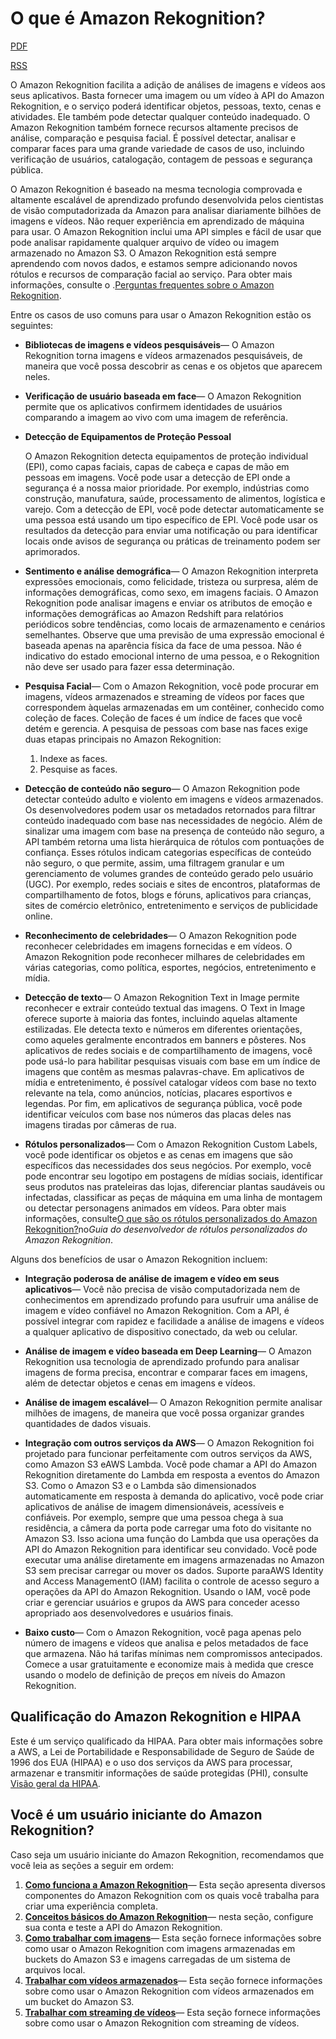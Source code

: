 # O que é Amazon Rekognition?

[PDF](https://docs.aws.amazon.com/pt_br/rekognition/latest/dg/rekognition-dg.pdf#what-is)

[RSS](https://docs.aws.amazon.com/pt_br/rekognition/latest/dg/rekupdates.rss)



O Amazon Rekognition facilita a adição de análises de imagens e vídeos aos seus aplicativos. Basta fornecer uma imagem ou um vídeo à API do Amazon Rekognition, e o serviço poderá identificar objetos, pessoas, texto, cenas e atividades. Ele também pode detectar qualquer conteúdo inadequado. O Amazon Rekognition também fornece recursos altamente precisos de análise, comparação e pesquisa facial. É possível detectar, analisar e comparar faces para uma grande variedade de casos de uso, incluindo verificação de usuários, catalogação, contagem de pessoas e segurança pública.

O Amazon Rekognition é baseado na mesma tecnologia comprovada e altamente escalável de aprendizado profundo desenvolvida pelos cientistas de visão computadorizada da Amazon para analisar diariamente bilhões de imagens e vídeos. Não requer experiência em aprendizado de máquina para usar. O Amazon Rekognition inclui uma API simples e fácil de usar que pode analisar rapidamente qualquer arquivo de vídeo ou imagem armazenado no Amazon S3. O Amazon Rekognition está sempre aprendendo com novos dados, e estamos sempre adicionando novos rótulos e recursos de comparação facial ao serviço. Para obter mais informações, consulte o .[Perguntas frequentes sobre o Amazon Rekognition](http://aws.amazon.com/rekognition/faqs/).

Entre os casos de uso comuns para usar o Amazon Rekognition estão os seguintes:

- **Bibliotecas de imagens e vídeos pesquisáveis**— O Amazon Rekognition torna imagens e vídeos armazenados pesquisáveis, de maneira que você possa descobrir as cenas e os objetos que aparecem neles.

   

- **Verificação de usuário baseada em face**— O Amazon Rekognition permite que os aplicativos confirmem identidades de usuários comparando a imagem ao vivo com uma imagem de referência.

   

- **Detecção de Equipamentos de Proteção Pessoal**

  O Amazon Rekognition detecta equipamentos de proteção individual (EPI), como capas faciais, capas de cabeça e capas de mão em pessoas em imagens. Você pode usar a detecção de EPI onde a segurança é a nossa maior prioridade. Por exemplo, indústrias como construção, manufatura, saúde, processamento de alimentos, logística e varejo. Com a detecção de EPI, você pode detectar automaticamente se uma pessoa está usando um tipo específico de EPI. Você pode usar os resultados da detecção para enviar uma notificação ou para identificar locais onde avisos de segurança ou práticas de treinamento podem ser aprimorados.

   

- **Sentimento e análise demográfica**— O Amazon Rekognition interpreta expressões emocionais, como felicidade, tristeza ou surpresa, além de informações demográficas, como sexo, em imagens faciais. O Amazon Rekognition pode analisar imagens e enviar os atributos de emoção e informações demográficas ao Amazon Redshift para relatórios periódicos sobre tendências, como locais de armazenamento e cenários semelhantes. Observe que uma previsão de uma expressão emocional é baseada apenas na aparência física da face de uma pessoa. Não é indicativo do estado emocional interno de uma pessoa, e o Rekognition não deve ser usado para fazer essa determinação.

   

- **Pesquisa Facial**— Com o Amazon Rekognition, você pode procurar em imagens, vídeos armazenados e streaming de vídeos por faces que correspondem àquelas armazenadas em um contêiner, conhecido como coleção de faces. Coleção de faces é um índice de faces que você detém e gerencia. A pesquisa de pessoas com base nas faces exige duas etapas principais no Amazon Rekognition:

  1. Indexe as faces.
  2. Pesquise as faces.

   

- **Detecção de conteúdo não seguro**— O Amazon Rekognition pode detectar conteúdo adulto e violento em imagens e vídeos armazenados. Os desenvolvedores podem usar os metadados retornados para filtrar conteúdo inadequado com base nas necessidades de negócio. Além de sinalizar uma imagem com base na presença de conteúdo não seguro, a API também retorna uma lista hierárquica de rótulos com pontuações de confiança. Esses rótulos indicam categorias específicas de conteúdo não seguro, o que permite, assim, uma filtragem granular e um gerenciamento de volumes grandes de conteúdo gerado pelo usuário (UGC). Por exemplo, redes sociais e sites de encontros, plataformas de compartilhamento de fotos, blogs e fóruns, aplicativos para crianças, sites de comércio eletrônico, entretenimento e serviços de publicidade online.

   

- **Reconhecimento de celebridades**— O Amazon Rekognition pode reconhecer celebridades em imagens fornecidas e em vídeos. O Amazon Rekognition pode reconhecer milhares de celebridades em várias categorias, como política, esportes, negócios, entretenimento e mídia.

   

- **Detecção de texto**— O Amazon Rekognition Text in Image permite reconhecer e extrair conteúdo textual das imagens. O Text in Image oferece suporte à maioria das fontes, incluindo aquelas altamente estilizadas. Ele detecta texto e números em diferentes orientações, como aqueles geralmente encontrados em banners e pôsteres. Nos aplicativos de redes sociais e de compartilhamento de imagens, você pode usá-lo para habilitar pesquisas visuais com base em um índice de imagens que contêm as mesmas palavras-chave. Em aplicativos de mídia e entretenimento, é possível catalogar vídeos com base no texto relevante na tela, como anúncios, notícias, placares esportivos e legendas. Por fim, em aplicativos de segurança pública, você pode identificar veículos com base nos números das placas deles nas imagens tiradas por câmeras de rua.

   

- **Rótulos personalizados**— Com o Amazon Rekognition Custom Labels, você pode identificar os objetos e as cenas em imagens que são específicos das necessidades dos seus negócios. Por exemplo, você pode encontrar seu logotipo em postagens de mídias sociais, identificar seus produtos nas prateleiras das lojas, diferenciar plantas saudáveis ou infectadas, classificar as peças de máquina em uma linha de montagem ou detectar personagens animados em vídeos. Para obter mais informações, consulte[O que são os rótulos personalizados do Amazon Rekognition?](https://docs.aws.amazon.com/rekognition/latest/customlabels-dg/what-is.html)no*Guia do desenvolvedor de rótulos personalizados do Amazon Rekognition*.

Alguns dos benefícios de usar o Amazon Rekognition incluem:

- **Integração poderosa de análise de imagem e vídeo em seus aplicativos**— Você não precisa de visão computadorizada nem de conhecimentos em aprendizado profundo para usufruir uma análise de imagem e vídeo confiável no Amazon Rekognition. Com a API, é possível integrar com rapidez e facilidade a análise de imagens e vídeos a qualquer aplicativo de dispositivo conectado, da web ou celular.

   

- **Análise de imagem e vídeo baseada em Deep Learning**— O Amazon Rekognition usa tecnologia de aprendizado profundo para analisar imagens de forma precisa, encontrar e comparar faces em imagens, além de detectar objetos e cenas em imagens e vídeos.

   

- **Análise de imagem escalável**— O Amazon Rekognition permite analisar milhões de imagens, de maneira que você possa organizar grandes quantidades de dados visuais.

   

- **Integração com outros serviços da AWS**— O Amazon Rekognition foi projetado para funcionar perfeitamente com outros serviços da AWS, como Amazon S3 eAWS Lambda. Você pode chamar a API do Amazon Rekognition diretamente do Lambda em resposta a eventos do Amazon S3. Como o Amazon S3 e o Lambda são dimensionados automaticamente em resposta à demanda do aplicativo, você pode criar aplicativos de análise de imagem dimensionáveis, acessíveis e confiáveis. Por exemplo, sempre que uma pessoa chega à sua residência, a câmera da porta pode carregar uma foto do visitante no Amazon S3. Isso aciona uma função do Lambda que usa operações da API do Amazon Rekognition para identificar seu convidado. Você pode executar uma análise diretamente em imagens armazenadas no Amazon S3 sem precisar carregar ou mover os dados. Suporte paraAWS Identity and Access ManagementO (IAM) facilita o controle de acesso seguro a operações da API do Amazon Rekognition. Usando o IAM, você pode criar e gerenciar usuários e grupos da AWS para conceder acesso apropriado aos desenvolvedores e usuários finais.

   

- **Baixo custo**— Com o Amazon Rekognition, você paga apenas pelo número de imagens e vídeos que analisa e pelos metadados de face que armazena. Não há tarifas mínimas nem compromissos antecipados. Comece a usar gratuitamente e economize mais à medida que cresce usando o modelo de definição de preços em níveis do Amazon Rekognition.

## Qualificação do Amazon Rekognition e HIPAA

Este é um serviço qualificado da HIPAA. Para obter mais informações sobre a AWS, a Lei de Portabilidade e Responsabilidade de Seguro de Saúde de 1996 dos EUA (HIPAA) e o uso dos serviços da AWS para processar, armazenar e transmitir informações de saúde protegidas (PHI), consulte [Visão geral da HIPAA](http://aws.amazon.com/compliance/hipaa-compliance/).

## Você é um usuário iniciante do Amazon Rekognition?

Caso seja um usuário iniciante do Amazon Rekognition, recomendamos que você leia as seções a seguir em ordem:

1. **[Como funciona a Amazon Rekognition](https://docs.aws.amazon.com/pt_br/rekognition/latest/dg/how-it-works.html)**— Esta seção apresenta diversos componentes do Amazon Rekognition com os quais você trabalha para criar uma experiência completa.
2. **[Conceitos básicos do Amazon Rekognition](https://docs.aws.amazon.com/pt_br/rekognition/latest/dg/getting-started.html)**— nesta seção, configure sua conta e teste a API do Amazon Rekognition.
3. **[Como trabalhar com imagens](https://docs.aws.amazon.com/pt_br/rekognition/latest/dg/images.html)**— Esta seção fornece informações sobre como usar o Amazon Rekognition com imagens armazenadas em buckets do Amazon S3 e imagens carregadas de um sistema de arquivos local.
4. **[Trabalhar com vídeos armazenados](https://docs.aws.amazon.com/pt_br/rekognition/latest/dg/video.html)**— Esta seção fornece informações sobre como usar o Amazon Rekognition com vídeos armazenados em um bucket do Amazon S3.
5. **[Trabalhar com streaming de vídeos](https://docs.aws.amazon.com/pt_br/rekognition/latest/dg/streaming-video.html)**— Esta seção fornece informações sobre como usar o Amazon Rekognition com streaming de vídeos.